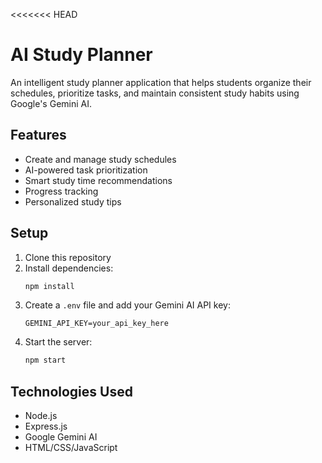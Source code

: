 <<<<<<< HEAD
# AI Study Planner

An intelligent study planner application that helps students organize their schedules, prioritize tasks, and maintain consistent study habits using Google's Gemini AI.

## Features

- Create and manage study schedules
- AI-powered task prioritization
- Smart study time recommendations
- Progress tracking
- Personalized study tips

## Setup

1. Clone this repository
2. Install dependencies:
   ```bash
   npm install
   ```
3. Create a `.env` file and add your Gemini AI API key:
   ```
   GEMINI_API_KEY=your_api_key_here
   ```
4. Start the server:
   ```bash
   npm start
   ```

## Technologies Used

- Node.js
- Express.js
- Google Gemini AI
- HTML/CSS/JavaScript


